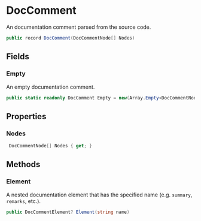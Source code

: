 # DocComment
An documentation comment parsed from the source code.

```cs
public record DocComment(DocCommentNode[] Nodes)
```

## Fields
### Empty
An empty documentation comment.

```cs
public static readonly DocComment Empty = new(Array.Empty<DocCommentNode>())
```

## Properties
### Nodes
```cs
 DocCommentNode[] Nodes { get; }
```

## Methods
### Element
A nested documentation element that has the specified name (e.g. `summary`, `remarks`, etc.).

```cs
public DocCommentElement? Element(string name)
```

